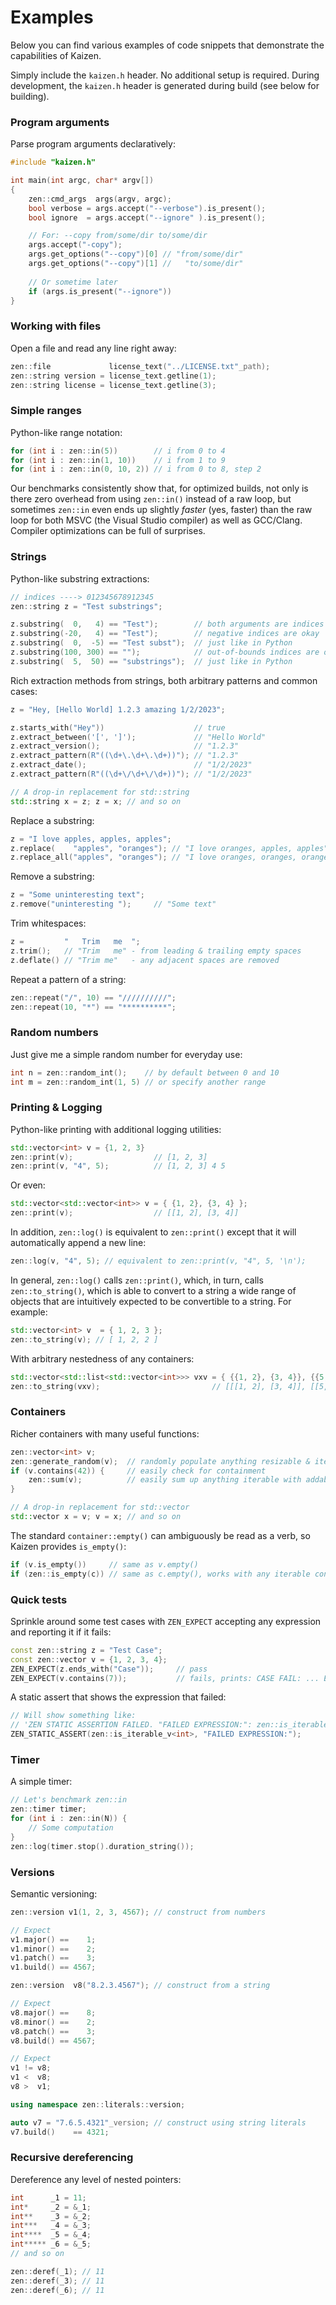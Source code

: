# Examples

Below you can find various examples of code snippets that demonstrate the capabilities of Kaizen.

Simply include the `kaizen.h` header. No additional setup is required.
During development, the `kaizen.h` header is generated during build (see below for building).

### Program arguments
Parse program arguments declaratively:
```cpp
#include "kaizen.h"

int main(int argc, char* argv[])
{
    zen::cmd_args  args(argv, argc);
    bool verbose = args.accept("--verbose").is_present();
    bool ignore  = args.accept("--ignore" ).is_present();

    // For: --copy from/some/dir to/some/dir
    args.accept("-copy");
    args.get_options("--copy")[0] // "from/some/dir"
    args.get_options("--copy")[1] //   "to/some/dir"
    
    // Or sometime later
    if (args.is_present("--ignore"))
}
```
### Working with files
Open a file and read any line right away:
```cpp
zen::file             license_text("../LICENSE.txt"_path);
zen::string version = license_text.getline(1);
zen::string license = license_text.getline(3);
```
### Simple ranges
Python-like range notation:
```cpp
for (int i : zen::in(5))        // i from 0 to 4
for (int i : zen::in(1, 10))    // i from 1 to 9
for (int i : zen::in(0, 10, 2)) // i from 0 to 8, step 2
```
Our benchmarks consistently show that, for optimized builds, not only is there zero overhead from using
`zen::in()` instead of a raw loop, but sometimes `zen::in` even ends up slightly *faster* (yes, faster)
than the raw loop for both MSVC (the Visual Studio compiler) as well as GCC/Clang.
Compiler optimizations can be full of surprises.
### Strings
Python-like substring extractions:
```cpp
// indices ----> 012345678912345
zen::string z = "Test substrings";

z.substring(  0,   4) == "Test");        // both arguments are indices
z.substring(-20,   4) == "Test");        // negative indices are okay
z.substring(  0,  -5) == "Test subst");  // just like in Python
z.substring(100, 300) == "");            // out-of-bounds indices are okay too
z.substring(  5,  50) == "substrings");  // just like in Python
```
Rich extraction methods from strings, both arbitrary patterns and common cases:
```cpp
z = "Hey, [Hello World] 1.2.3 amazing 1/2/2023";

z.starts_with("Hey"))                    // true
z.extract_between('[', ']');             // "Hello World"
z.extract_version();                     // "1.2.3"
z.extract_pattern(R"((\d+\.\d+\.\d+))"); // "1.2.3"
z.extract_date();                        // "1/2/2023"
z.extract_pattern(R"((\d+\/\d+\/\d+))"); // "1/2/2023"

// A drop-in replacement for std::string
std::string x = z; z = x; // and so on
```
Replace a substring:
```cpp
z = "I love apples, apples, apples";
z.replace(    "apples", "oranges"); // "I love oranges, apples, apples"
z.replace_all("apples", "oranges"); // "I love oranges, oranges, oranges"
```
Remove a substring:
```cpp
z = "Some uninteresting text";
z.remove("uninteresting ");     // "Some text"
```
Trim whitespaces:
```cpp
z =         "   Trim   me  ";
z.trim();   // "Trim   me" - from leading & trailing empty spaces
z.deflate() // "Trim me"   - any adjacent spaces are removed
```
Repeat a pattern of a string:
```cpp
zen::repeat("/", 10) == "//////////";
zen::repeat(10, "*") == "**********";
```
### Random numbers
Just give me a simple random number for everyday use:
```cpp
int n = zen::random_int();    // by default between 0 and 10
int m = zen::random_int(1, 5) // or specify another range
```
### Printing & Logging
Python-like printing with additional logging utilities:
```cpp
std::vector<int> v = {1, 2, 3}
zen::print(v);                  // [1, 2, 3]
zen::print(v, "4", 5);          // [1, 2, 3] 4 5
```
Or even:
```cpp
std::vector<std::vector<int>> v = { {1, 2}, {3, 4} };
zen::print(v);                  // [[1, 2], [3, 4]]
```
In addition, `zen::log()` is equivalent to `zen::print()` except that it will automatically append a new line:
```cpp
zen::log(v, "4", 5); // equivalent to zen::print(v, "4", 5, '\n');
```
In general, `zen::log()` calls `zen::print()`, which, in turn, calls `zen::to_string()`, which is able to convert
to a string a wide range of objects that are intuitively expected to be convertible to a string. For example:
```cpp
std::vector<int> v  = { 1, 2, 3 };
zen::to_string(v); // [ 1, 2, 2 ]
```
With arbitrary nestedness of any containers:
```cpp
std::vector<std::list<std::vector<int>>> vxv = { {{1, 2}, {3, 4}}, {{5, 6}, {7, 8}} };
zen::to_string(vxv);                         // [[[1, 2], [3, 4]], [[5, 6], [7, 8]]]
```
### Containers
Richer containers with many useful functions:
```cpp
zen::vector<int> v;
zen::generate_random(v);  // randomly populate anything resizable & iterable
if (v.contains(42)) {     // easily check for containment
    zen::sum(v);          // easily sum up anything iterable with addable elements
}

// A drop-in replacement for std::vector
std::vector x = v; v = x; // and so on
```
The standard `container::empty()` can ambiguously be read as a verb, so Kaizen provides `is_empty()`:
```cpp
if (v.is_empty())     // same as v.empty()
if (zen::is_empty(c)) // same as c.empty(), works with any iterable container c
```
### Quick tests
Sprinkle around some test cases with `ZEN_EXPECT` accepting any expression and reporting it if it fails:
```cpp
const zen::string z = "Test Case";
const zen::vector v = {1, 2, 3, 4};
ZEN_EXPECT(z.ends_with("Case"));     // pass
ZEN_EXPECT(v.contains(7));           // fails, prints: CASE FAIL: ... EXPECTED: v.contains(7)
```
A static assert that shows the expression that failed:
```cpp
// Will show something like:
// 'ZEN STATIC ASSERTION FAILED. "FAILED EXPRESSION:": zen::is_iterable_v<int>'
ZEN_STATIC_ASSERT(zen::is_iterable_v<int>, "FAILED EXPRESSION:");
```
### Timer
A simple timer:
```cpp
// Let's benchmark zen::in
zen::timer timer;
for (int i : zen::in(N)) {
    // Some computation
}
zen::log(timer.stop().duration_string());
```
### Versions
Semantic versioning:
```cpp
zen::version v1(1, 2, 3, 4567); // construct from numbers

// Expect
v1.major() ==    1;
v1.minor() ==    2;
v1.patch() ==    3;
v1.build() == 4567;

zen::version  v8("8.2.3.4567"); // construct from a string

// Expect
v8.major() ==    8;
v8.minor() ==    2;
v8.patch() ==    3;
v8.build() == 4567;

// Expect
v1 != v8;
v1 <  v8;
v8 >  v1;

using namespace zen::literals::version;

auto v7 = "7.6.5.4321"_version; // construct using string literals
v7.build()    == 4321;
```
### Recursive dereferencing
Dereference any level of nested pointers:
```cpp
int      _1 = 11;
int*     _2 = &_1;
int**    _3 = &_2;
int***   _4 = &_3;
int****  _5 = &_4;
int***** _6 = &_5;
// and so on

zen::deref(_1); // 11
zen::deref(_3); // 11
zen::deref(_6); // 11
```
